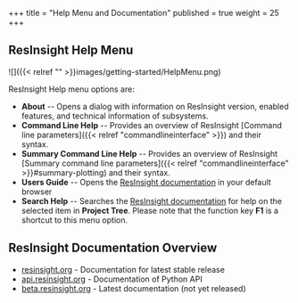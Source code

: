 +++
title = "Help Menu and Documentation"
published = true
weight = 25
+++

## ResInsight Help Menu

![]({{< relref "" >}}images/getting-started/HelpMenu.png)

ResInsight Help menu options are: 

- **About** -- Opens a dialog with information on ResInsight version, enabled features, and technical information of subsystems.
- **Command Line Help** -- Provides an overview of ResInsight [Command line parameters]({{< relref "commandlineinterface" >}}) and their syntax.
- **Summary Command Line Help** -- Provides an overview of ResInsight [Summary command line parameters]({{< relref "commandlineinterface" >}}#summary-plotting) and their syntax.
- **Users Guide** -- Opens the [ResInsight documentation](https://resinsight.org) in your default browser
- **Search Help** -- Searches the [ResInsight documentation](https://resinsight.org) for help on the selected item  in **Project Tree**. 
                     Please note that the function key **F1** is a shortcut to this menu option.



## ResInsight Documentation Overview

- [resinsight.org](https://resinsight.org/) - Documentation for latest stable release
- [api.resinsight.org](https://api.resinsight.org/) - Documentation of Python API
- [beta.resinsight.org](http://beta.resinsight.org) - Latest documentation (not yet released)
